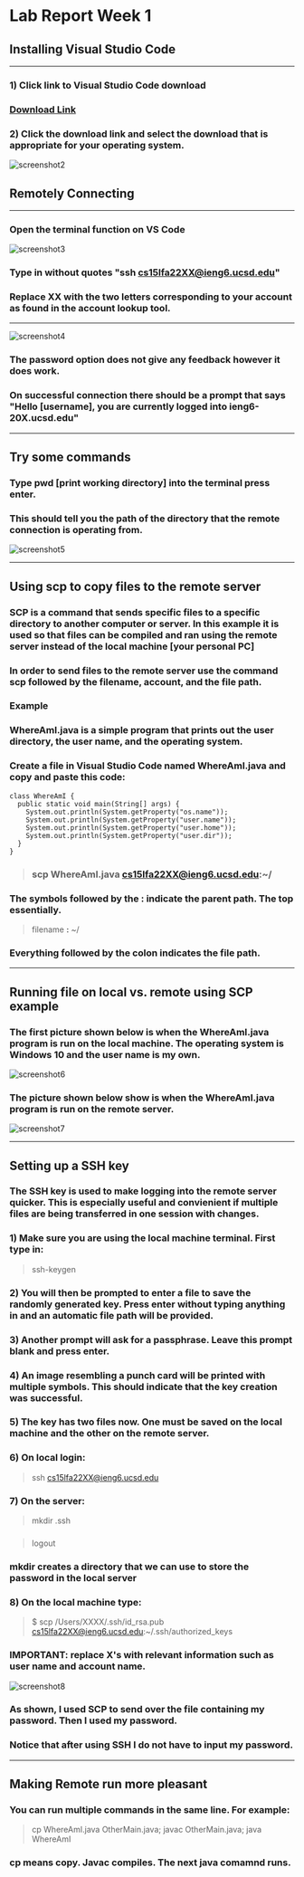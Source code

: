 # Lab Report Week 1 #
## **Installing Visual Studio Code**
---
### 1) Click link to Visual Studio Code download 

### [Download Link](https://code.visualstudio.com/download)

### 2) Click the download link and select the download that is appropriate for your operating system.
![screenshot2](codeinstall2.PNG)


## **Remotely Connecting** 
---
### Open the terminal function on VS Code 
![screenshot3](remoteconnect1.png)
### Type in without quotes "ssh cs15lfa22XX@ieng6.ucsd.edu"
### Replace XX with the two letters corresponding to your account as found in the account lookup tool. 
---
![screenshot4](remoteconnect2.PNG)
### The password option does not give any feedback however it does work. 

### On successful connection there should be a prompt that says "Hello [username], you are currently logged into ieng6-20X.ucsd.edu" 

--- 
## **Try some commands**
### Type pwd [print working directory] into the terminal press enter. 

### This should tell you the path of the directory that the remote connection is operating from.  
![screenshot5](trysomecommands.PNG)

--- 
## **Using scp to copy files to the remote server** 

### SCP is a command that sends specific files to a specific directory to another computer or server. In this example it is used so that files can be compiled and ran using the remote server instead of the local machine [your personal PC]

### In order to send files to the remote server use the command scp followed by the filename, account, and the file path. 

### **Example** 

### WhereAmI.java is a simple program that prints out the user directory, the user name, and the operating system.

### Create a file in Visual Studio Code named WhereAmI.java and copy and paste this code: 
```
class WhereAmI {
  public static void main(String[] args) {
    System.out.println(System.getProperty("os.name"));
    System.out.println(System.getProperty("user.name"));
    System.out.println(System.getProperty("user.home"));
    System.out.println(System.getProperty("user.dir"));
  }
}
```

> ### scp WhereAmI.java cs15lfa22XX@ieng6.ucsd.edu:~/ 

### The symbols followed by the : indicate the parent path. The top essentially. 

> filename **:** ~/  

### Everything followed by the colon indicates the file path. 

--- 
## **Running file on local vs. remote using SCP example**

### The first picture shown below is when the WhereAmI.java program is run on the local machine. The operating system is Windows 10 and the user name is my own. 

![screenshot6](scp1.PNG)
### The picture shown below show is when the WhereAmI.java program is run on the remote server. 

![screenshot7](scp2.PNG)

--- 

## **Setting up a SSH key** 
### The SSH key is used to make logging into the remote server quicker. This is especially useful and convienient if multiple files are being transferred in one session with changes. 

### 1) Make sure you are using the local machine terminal. First type in: 
> ssh-keygen

### 2) You will then be prompted to enter a file to save the randomly generated key. Press enter without typing anything in and an automatic file path will be provided. 

### 3) Another prompt will ask for a passphrase. Leave this prompt blank and press enter. 

### 4) An image resembling a punch card will be printed with multiple symbols. This should indicate that the key creation was successful. 

### 5) The key has two files now. One must be saved on the local machine and the other on the remote server. 

### 6) On local login: 
>ssh cs15lfa22XX@ieng6.ucsd.edu
### 7) On the server: 
> mkdir .ssh
### 
> logout
### mkdir creates a directory that we can use to store the password in the local server

### 8) On the local machine type: 
> $ scp /Users/XXXX/.ssh/id_rsa.pub cs15lfa22XX@ieng6.ucsd.edu:~/.ssh/authorized_keys

### IMPORTANT: replace X's with relevant information such as user name and account name. 

![screenshot8](sshkey1.PNG) 

### As shown, I used SCP to send over the file containing my password. Then I used my password. 

### Notice that after using SSH I do not have to input my password. 

---

## **Making Remote run more pleasant** 

### You can run multiple commands in the same line. For example:  

> cp WhereAmI.java OtherMain.java; javac OtherMain.java; java WhereAmI

### cp means copy. Javac compiles. The next java comamnd runs. 

